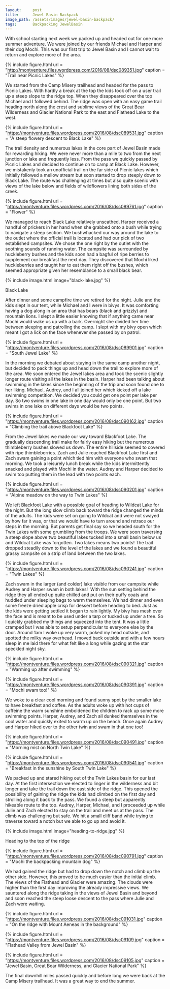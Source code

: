 ```yaml
---
layout:     post
title:      Jewel Basin Backpack
image_path: /assets/images/jewel-basin-backpack/
tags:       Backpacking JewelBasin
---
```

With school starting next week we packed up and headed out for one more summer adventure. We were joined by our friends Michael and Harper and their dog Mochi. This was our first trip to Jewel Basin and I cannot wait to return and explore more of the area.

{% include figure.html
  url     = "http://montventure.files.wordpress.com/2016/08/dsc089351.jpg"
  caption = "Trail near Picnic Lakes"
%}

We started from the Camp Misery trailhead and headed for the pass to Picnic Lakes. With hardly a break at the top the kids took off on a user trail up a steep slope to the ridge top. When they disappeared over the top Michael and I followed behind. The ridge was open with an easy game trail heading north along the crest and sublime views of the Great Bear Wilderness and Glacier National Park to the east and Flathead Lake to the west.

{% include figure.html
  url     = "https://montventure.files.wordpress.com/2016/08/dsc089531.jpg"
  caption = "A steep flowery descent to Black Lake"
%}

The trail density and numerous lakes in the core part of Jewel Basin made for rewarding hiking. We were never more than a mile to two from the next junction or lake and frequently less. From the pass we quickly passed by Picnic Lakes and decided to continue on to camp at Black Lake. However, we mistakenly took an unofficial trail on the far side of Picnic lakes which initially followed a mellow stream but soon started to drop steeply down to Black Lake. The route was challenging at times but also quite scenic with views of the lake below and fields of wildflowers lining both sides of the creek.

{% include figure.html
  url     = "https://montventure.files.wordpress.com/2016/08/dsc089761.jpg"
  caption = "Flower"
%}

We managed to reach Black Lake relatively unscathed. Harper received a handful of prickers in her hand when she grabbed onto a bush while trying to navigate a steep section. We bushwhacked our way around the lake to the outlet where the official trail is located and had our pick of two established campsites. We chose the one right by the outlet with the soothing sounds of running water. The campsite was surrounded by huckleberry bushes and the kids soon had a bagful of ripe berries to supplement our breakfast the next day. They discovered that Mochi liked huckleberries and taught her to eat them right off the bushes, which seemed appropriate given her resemblance to a small black bear.

{% include image.html image="black-lake.jpg" %}
<figcaption class="figure-caption text-center">Black Lake</figcaption>

After dinner and some campfire time we retired for the night. Julie and the kids slept in our tent, while Michael and I were in bivys. It was comforting having a dog along in an area that has bears (black and grizzly) and mountain lions. I slept a little easier knowing that if anything came near Mochi would wake us up with a bark. Overnight she divided her time between sleeping and patrolling the camp. I slept with my bivy open which meant I got a lick on the face whenever she passed by on patrol.

{% include figure.html
  url     = "https://montventure.files.wordpress.com/2016/08/dsc089901.jpg"
  caption = "South Jewel Lake"
%}

In the morning we debated about staying in the same camp another night, but decided to pack things up and head down the trail to explore more of the area. We soon entered the Jewel lakes area and took the scenic slightly longer route visiting all the lakes in the basin. Harper had been talking about swimming in the lakes since the beginning of the trip and soon found one to her liking. Michael, Audrey, and I all joined her which kicked off a lake swimming competition. We decided you could get one point per lake per day. So two swims in one lake in one day would only be one point. But two swims in one lake on different days would be two points.

{% include figure.html
  url     = "https://montventure.files.wordpress.com/2016/08/dsc090162.jpg"
  caption = "Climbing the trail above Blackfoot Lake"
%}

From the Jewel lakes we made our way toward Blackfoot Lake. The gradually descending trail make for fairly easy hiking but the numerous thimbleberry bushes slowed us down. The entire hillside seemed to covered with ripe thimbleberries. Zach and Julie reached Blackfoot Lake first and Zach swam gaining a point which tied him with everyone who swam that morning. We took a leisurely lunch break while the kids intermittently snacked and played with Mochi in the water. Audrey and Harper decided to swim too putting them in the lead with two points each.

{% include figure.html
  url     = "https://montventure.files.wordpress.com/2016/08/dsc090201.jpg"
  caption = "Alpine meadow on the way to Twin Lakes"
%}

We left Blackfoot Lake with a possible goal of heading to Wildcat Lake for the night. But the long slow climb back toward the ridge changed the minds of the adults. The kids were set on going to Wildcat and were not swayed by how far it was, or that we would have to turn around and retrace our steps in the morning. But parents get final say so we headed south for the Twin Lakes with some grumbling from the troops. We were soon traversing a steep slope above two beautiful lakes tucked into a small basin below us and Wildcat Lake was forgotten. Two lakes means two points! The trail dropped steadily down to the level of the lakes and we found a beautiful grassy campsite on a strip of land between the two lakes.

{% include figure.html
  url     = "https://montventure.files.wordpress.com/2016/08/dsc090241.jpg"
  caption = "Twin Lakes"
%}

Zach swam in the larger (and colder) lake visible from our campsite while Audrey and Harper swam in both lakes!  With the sun setting behind the ridge they all ended up quite chilled and put on their puffy coats and huddled under sleeping bags to warm themselves. We had dinner and even some freeze dried apple crisp for dessert before heading to bed. Just as the kids were getting settled it began to rain lightly. My bivy has mesh over the face and is meant to be used under a tarp or tucked up under a tree. So I quickly grabbed my things and squeezed into the tent. It was a little cramped but I was able to setup perpendicular to everyone else by the door. Around 1am I woke up very warm, poked my head outside, and spotted the milky way overhead. I moved back outside and with a few hours sleep in me laid there for what felt like a long while gazing at the star speckled night sky.

{% include figure.html
  url     = "https://montventure.files.wordpress.com/2016/08/dsc090321.jpg"
  caption = "Warming up after swimming"
%}

{% include figure.html
  url     = "https://montventure.files.wordpress.com/2016/08/dsc090391.jpg"
  caption = "Mochi swam too!"
%}

We woke to a clear cool morning and found sunny spot by the smaller lake to have breakfast and coffee. As the adults woke up with hot cups of caffeine the warm sunshine emboldened the children to rack up some more swimming points. Harper, Audrey, and Zach all dunked themselves in the cool water and quickly exited to warm up on the beach. Once again Audrey and Harper hiked over to the other twin and swam in that one too!

{% include figure.html
  url     = "https://montventure.files.wordpress.com/2016/08/dsc090491.jpg"
  caption = "Morning mist on North Twin Lake"
%}

{% include figure.html
  url     = "https://montventure.files.wordpress.com/2016/08/dsc090541.jpg"
  caption = "Breakfast in the sunshine by South Twin Lake"
%}

We packed up and stared hiking out of the Twin Lakes basin for our last day. At the first intersection we elected to linger in the wilderness and bit longer and take the trail down the east side of the ridge. This opened the possibility of gaining the ridge the kids had climbed on the first day and strolling along it back to the pass. We found a steep but apparently hikeable route to the top. Audrey, Harper, Michael, and I proceeded up while Julie and Zach elected to stay on the trail and meet us at the pass. The climb was challenging but safe. We hit a small cliff band while trying to traverse toward a notch but we able to go up and avoid it.

{% include image.html image="heading-to-ridge.jpg" %}
<figcaption class="figure-caption text-center">Heading to the top of the ridge</figcaption>


{% include figure.html
  url     = "https://montventure.files.wordpress.com/2016/08/dsc090791.jpg"
  caption = "Mochi the backpacking mountain dog"
%}

We had gained the ridge but had to drop down the notch and climb up the other side. However, this proved to be much easier than the initial climb. The views of the Flathead and Glacier were amazing. The clouds were higher than the first day improving the already impressive views. We sauntered along the ridge taking in the views of Jewel Basin and beyond and soon reached the steep loose descent to the pass where Julie and Zach were waiting.

{% include figure.html
  url     = "https://montventure.files.wordpress.com/2016/08/dsc091031.jpg"
  caption = "On the ridge with Mount Aeneas in the background"
%}

{% include figure.html
  url     = "https://montventure.files.wordpress.com/2016/08/dsc09109.jpg"
  caption = "Flathead Valley from Jewel Basin"
%}

{% include figure.html
  url     = "https://montventure.files.wordpress.com/2016/08/dsc09105.jpg"
  caption = "Jewel Basin, Great Bear Wilderness, and Glacier National Park"
%}

The final downhill miles passed quickly and before long we were back at the Camp Misery trailhead. It was a great way to end the summer.
